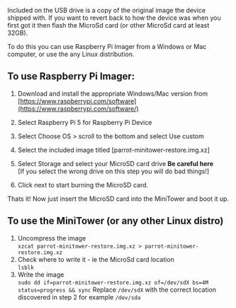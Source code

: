 

Included on the USB drive is a copy of the original image the device shipped with.   If you want to revert back to how the device was when you first got it then flash the MicroSd card (or other MicroSd card at least 32GB).

To do this you can use Raspberry Pi Imager from a Windows or Mac computer, or use the any Linux distribution.  

## To use Raspberry Pi Imager:  

1. Download and install the appropriate Windows/Mac version from  
[https://www.raspberrypi.com/software](https://www.raspberrypi.com/software/)  

2. Select Raspberry Pi 5 for Raspberry Pi Device  
3. Select Choose OS > scroll to the bottom and select Use custom  
4. Select the included image titled [parrot-minitower-restore.img.xz]  
5. Select Storage and select your MicroSD card drive **Be careful here**  
	[If you select the wrong drive on this step you will do bad things!]
6. Click next to start burning the MicroSD card.

Thats it!  Now just insert the MicroSD card into the MiniTower and boot it up.


## To use the MiniTower (or any other Linux distro)  

1. Uncompress the image  
`xzcat parrot-minitower-restore.img.xz > parrot-minitower-restore.img.xz`  
2. Check where to write it - ie the MicroSd card location  
`lsblk`
3. Write the image  
`sudo dd if=parrot-minitower-restore.img.xz of=/dev/sdX bs=4M status=progress && sync`
	Replace `/dev/sdX` with the correct location discovered in step 2 for example `/dev/sda`
